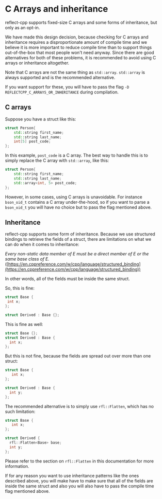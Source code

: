 # C Arrays and inheritance 

reflect-cpp supports fixed-size C arrays and some forms of inheritance, but only as an opt-in.

We have made this design decision, because checking for C arrays and inheritance 
requires a disproportionate amount of compile time and we believe it is
more important to reduce compile time than to support things out-of-the-box
that most people won't need anyway. Since there are good alternatives for 
both of these problems, it is recommended to avoid using C arrays or 
inheritance altogether.

Note that C arrays are not the same thing as `std::array`. `std::array` is always
supported and is the recommended alternative.

If you want support for these, you will have to pass the flag `-D REFLECTCPP_C_ARRAYS_OR_INHERITANCE`
during compilation.

## C arrays

Suppose you have a struct like this:

```cpp
struct Person{
    std::string first_name;  
    std::string last_name; 
    int[5] post_code;
};
```

In this example, `post_code` is a C array. The best way to handle this
is to simply replace the C array with `std::array`, like this:

```cpp
struct Person{
    std::string first_name;  
    std::string last_name; 
    std::array<int, 5> post_code;
};
```

However, in some cases, using C arrays is unavoidable. For instance `bson_oid_t` contains
a C array under-the-hood, so if you want to parse a `bson_oid_t` you will have
no choice but to pass the flag mentioned above.

## Inheritance

reflect-cpp supports some form of inheritance. Because we use structured bindings to
retrieve the fields of a struct, there are limitations on what we can do when it comes
to inheritance:

*Every non-static data member of E must be a direct member of E or the same base class of E.* 
([https://en.cppreference.com/w/cpp/language/structured_binding](https://en.cppreference.com/w/cpp/language/structured_binding))

In other words, all of the fields must be inside the same struct.

So, this is fine:

```cpp
struct Base {
 int x;
};

struct Derived : Base {};
```

This is fine as well:

```cpp
struct Base {};
struct Derived : Base {
  int x;
};
```

But this is not fine, because the fields
are spread out over more than one struct:

```cpp
struct Base {
   int x;
};

struct Derived : Base {
  int y;
};
```

The recommended alternative is to simply use `rfl::Flatten`, which
has no such limitation:

```cpp
struct Base {
   int x;
};

struct Derived {
  rfl::Flatten<Base> base; 
  int y;
};
```

Please refer to the section on `rfl::Flatten` in this documentation for
more information.

If for any reason you want to use inheritance patterns like the ones
described above, you will make have to make sure that all of the fields
are inside the same struct and also you will also have to pass the 
compile time flag mentioned above.
